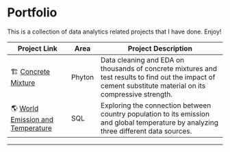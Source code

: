 # Portfolio

This is a collection of data analytics related projects that I have done. Enjoy!

| Project Link | Area | Project Description | 
|---|---|---|
| 🏗️ [Concrete Mixture](https://github.com/ajitrachmatsyah/Portfolio2/blob/main/Concrete-Mixture.ipynb) | Phyton | Data cleaning and EDA on thousands of concrete mixtures and test results to find out the impact of cement substitute material on its compressive strength. |
| 🌎 [World Emission and Temperature](https://github.com/katiehuangx/data-engineering/tree/main/Dog%20Adoption) | SQL | Exploring the connection between country population to its emission and global temperature by analyzing three different data sources. |

***
